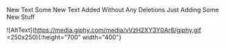 New Text
Some New Text Added Without Any Deletions
Just Adding Some New Stuff

![AltText](https://media.giphy.com/media/vVzH2XY3Y0Ar6/giphy.gif =250x250){:height="700" width="400"}


